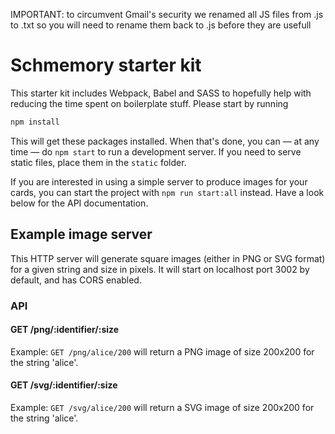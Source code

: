 IMPORTANT: to circumvent Gmail's security we renamed all JS files from .js to .txt so you will need to rename them back to .js before they are usefull 

# Schmemory starter kit

This starter kit includes Webpack, Babel and SASS to hopefully help with
reducing the time spent on boilerplate stuff. Please start by running

```bash
npm install
```

This will get these packages installed. When that's done, you can — at any time — do `npm start` to
run a development server. If you need to serve static files, place them in the `static` folder.

If you are interested in using a simple server to produce images for your cards, you can start the project with
`npm run start:all` instead. Have a look below for the API documentation.

## Example image server

This HTTP server will generate square images (either in PNG or SVG format) for a given string and
size in pixels. It will start on localhost port 3002 by default, and has CORS enabled.

### API

#### GET /png/:identifier/:size

Example: `GET /png/alice/200` will return a PNG image of size 200x200 for the string 'alice'.

#### GET /svg/:identifier/:size

Example: `GET /svg/alice/200` will return a SVG image of size 200x200 for the string 'alice'.
